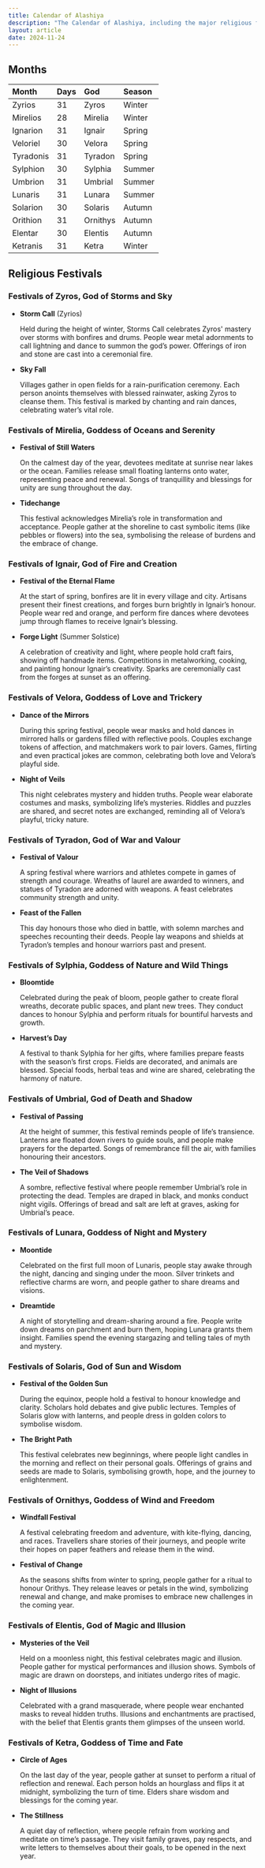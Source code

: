 ```yaml
---
title: Calendar of Alashiya
description: "The Calendar of Alashiya, including the major religious festivals celebrated in honour of the major gods and goddesses.""
layout: article
date: 2024-11-24
---
```


## Months

| Month | Days | God | Season | 
| :---- | :---- | :---- | :----|
| Zyrios | 31 | Zyros | Winter |
| Mirelios | 28 | Mirelia | Winter |
| Ignarion | 31 | Ignair | Spring |
| Veloriel | 30 | Velora | Spring |
| Tyradonis | 31 | Tyradon | Spring |
| Sylphion | 30 | Sylphia | Summer |
| Umbrion | 31 | Umbrial | Summer |
| Lunaris | 31 | Lunara | Summer |
| Solarion | 30 | Solaris | Autumn |
| Orithion | 31 | Ornithys | Autumn |
| Elentar | 30 | Elentis | Autumn |
| Ketranis | 31 | Ketra | Winter |


## Religious Festivals

### Festivals of Zyros, God of Storms and Sky

   - **Storm Call** (Zyrios)  
     
        Held during the height of winter, Storms Call celebrates Zyros' mastery over storms with bonfires and drums. People wear metal adornments to call lightning and dance to summon the god’s power. Offerings of iron and stone are cast into a ceremonial fire.
   
   - **Sky Fall**

        Villages gather in open fields for a rain-purification ceremony. Each person anoints themselves with blessed rainwater, asking Zyros to cleanse them. This festival is marked by chanting and rain dances, celebrating water’s vital role.

### Festivals of Mirelia, Goddess of Oceans and Serenity

   - **Festival of Still Waters**
        
        On the calmest day of the year, devotees meditate at sunrise near lakes or the ocean. Families release small floating lanterns onto water, representing peace and renewal. Songs of tranquillity and blessings for unity are sung throughout the day.

   - **Tidechange**

        This festival acknowledges Mirelia’s role in transformation and acceptance. People gather at the shoreline to cast symbolic items (like pebbles or flowers) into the sea, symbolising the release of burdens and the embrace of change.

### Festivals of Ignair, God of Fire and Creation

   - **Festival of the Eternal Flame**
     
        At the start of spring, bonfires are lit in every village and city. Artisans present their finest creations, and forges burn brightly in Ignair’s honour. People wear red and orange, and perform fire dances where devotees jump through flames to receive Ignair’s blessing.

   - **Forge Light** (Summer Solstice)  

        A celebration of creativity and light, where people hold craft fairs, showing off handmade items. Competitions in metalworking, cooking, and painting honour Ignair’s creativity. Sparks are ceremonially cast from the forges at sunset as an offering.

### Festivals of Velora, Goddess of Love and Trickery

   - **Dance of the Mirrors**
     
        During this spring festival, people wear masks and hold dances in mirrored halls or gardens filled with reflective pools. Couples exchange tokens of affection, and matchmakers work to pair lovers. Games, flirting and even practical jokes are common, celebrating both love and Velora’s playful side.

   - **Night of Veils**
    
        This night celebrates mystery and hidden truths. People wear elaborate costumes and masks, symbolizing life’s mysteries. Riddles and puzzles are shared, and secret notes are exchanged, reminding all of Velora’s playful, tricky nature.

### Festivals of Tyradon, God of War and Valour

   - **Festival of Valour**
     
        A spring festival where warriors and athletes compete in games of strength and courage. Wreaths of laurel are awarded to winners, and statues of Tyradon are adorned with weapons. A feast celebrates community strength and unity.

   - **Feast of the Fallen**

        This day honours those who died in battle, with solemn marches and speeches recounting their deeds. People lay weapons and shields at Tyradon’s temples and honour warriors past and present.

### Festivals of Sylphia, Goddess of Nature and Wild Things

   - **Bloomtide**

        Celebrated during the peak of bloom, people gather to create floral wreaths, decorate public spaces, and plant new trees. They conduct dances to honour Sylphia and perform rituals for bountiful harvests and growth.

   - **Harvest’s Day**
        
        A festival to thank Sylphia for her gifts, where families prepare feasts with the season’s first crops. Fields are decorated, and animals are blessed. Special foods, herbal teas and wine are shared, celebrating the harmony of nature.

### Festivals of Umbrial, God of Death and Shadow

   - **Festival of Passing**
     
        At the height of summer, this festival reminds people of life’s transience. Lanterns are floated down rivers to guide souls, and people make prayers for the departed. Songs of remembrance fill the air, with families honouring their ancestors.

   - **The Veil of Shadows**
     
        A sombre, reflective festival where people remember Umbrial’s role in protecting the dead. Temples are draped in black, and monks conduct night vigils. Offerings of bread and salt are left at graves, asking for Umbrial’s peace.

### Festivals of Lunara, Goddess of Night and Mystery
   
   - **Moontide**

        Celebrated on the first full moon of Lunaris, people stay awake through the night, dancing and singing under the moon. Silver trinkets and reflective charms are worn, and people gather to share dreams and visions.

   - **Dreamtide**

        A night of storytelling and dream-sharing around a fire. People write down dreams on parchment and burn them, hoping Lunara grants them insight. Families spend the evening stargazing and telling tales of myth and mystery.

### Festivals of Solaris, God of Sun and Wisdom

   - **Festival of the Golden Sun**
     
        During the equinox, people hold a festival to honour knowledge and clarity. Scholars hold debates and give public lectures. Temples of Solaris glow with lanterns, and people dress in golden colors to symbolise wisdom.

   - **The Bright Path**
        
        This festival celebrates new beginnings, where people light candles in the morning and reflect on their personal goals. Offerings of grains and seeds are made to Solaris, symbolising growth, hope, and the journey to enlightenment.

### Festivals of Ornithys, Goddess of Wind and Freedom

   - **Windfall Festival**

        A festival celebrating freedom and adventure, with kite-flying, dancing, and races. Travellers share stories of their journeys, and people write their hopes on paper feathers and release them in the wind.

   - **Festival of Change**
    
        As the seasons shifts from winter to spring, people gather for a ritual to honour Orithys. They release leaves or petals in the wind, symbolizing renewal and change, and make promises to embrace new challenges in the coming year.

### Festivals of Elentis, God of Magic and Illusion

   - **Mysteries of the Veil**

        Held on a moonless night, this festival celebrates magic and illusion. People gather for mystical performances and illusion shows. Symbols of magic are drawn on doorsteps, and initiates undergo rites of magic.

   - **Night of Illusions**

        Celebrated with a grand masquerade, where people wear enchanted masks to reveal hidden truths. Illusions and enchantments are practised, with the belief that Elentis grants them glimpses of the unseen world.

### Festivals of Ketra, Goddess of Time and Fate

   - **Circle of Ages**
     
        On the last day of the year, people gather at sunset to perform a ritual of reflection and renewal. Each person holds an hourglass and flips it at midnight, symbolizing the turn of time. Elders share wisdom and blessings for the coming year.

   - **The Stillness**
     
        A quiet day of reflection, where people refrain from working and meditate on time’s passage. They visit family graves, pay respects, and write letters to themselves about their goals, to be opened in the next year.

